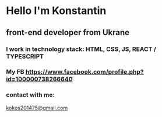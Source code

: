 # Hello I'm Konstantin
## front-end developer from Ukrane
### I work in technology stack: HTML, CSS, JS, REACT / TYPESCRIPT
### My FB https://www.facebook.com/profile.php?id=100000738266640
### contact with me:
kokos201475@gmail.com
